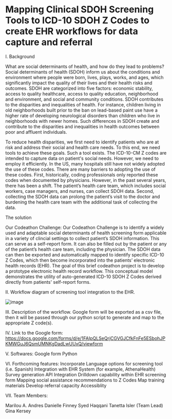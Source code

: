 # Mapping Clinical SDOH Screening Tools to ICD-10 SDOH Z Codes to create EHR workflows for data capture and referral

I.	Background

What are social determinants of health, and how do they lead to problems?
Social determinants of health (SDOH) inform us about the conditions and environment where people were born, lives, plays, works, and ages, which significantly impact the quality of their lives and their health risks and outcomes. SDOH are categorized into five factors: economic stability, access to quality healthcare, access to quality education, neighborhood and environment, and social and community conditions. SDOH contributes to the disparities and inequalities of health. For instance, children living in old neighborhoods built prior to the ban on lead-based paint use have a higher rate of developing neurological disorders than children who live in neighborhoods with newer homes. Such differences in SDOH create and contribute to the disparities and inequalities in health outcomes between poor and affluent individuals. 

To reduce health disparities, we first need to identify patients who are at risk and address their social and health care needs. To this end, we need tools to achieve these goals. Such a tool exists. The ICD-10-CM Z codes are intended to capture data on patient's social needs. However, we need to employ it efficiently. In the US, many hospitals still have not widely adopted the use of these codes. There are many barriers to adopting the use of these codes. First, historically, coding professionals only reported these codes when documented by physicians. However, in the past several years, there has been a shift. The patient’s health care team, which includes social workers, case managers, and nurses, can collect SDOH data. Second, collecting the SDOH data can prolong the patient’s visit to the doctor and burdening the health care team with the additional task of collecting the data.

The solution

Our Codeathon Challenge:
Our Codeathon Challenge is to identify a widely used and adaptable social determinants of health screening form applicable in a variety of clincial settings to collect patient’s SDOH information. This can serve as a self-report form. It can also be filled out by the patient or any of the patient’s health care team, including the physician. The SDOH data can then be exported and automatically mapped to identify specific ICD-10 Z Codes, which then become incorporated into the patients’ electronic health records (EHR). The goal of this brief codeathon project is to develop a prototype electronic health record workflow. This conceptual model demonstrates the utility of auto-generated ICD-10 SDOH Z Codes derived directly from patients' self-report forms.

II.	Workflow diagram of screening tool integration to the EHR.

![image](https://user-images.githubusercontent.com/82908318/123143427-9778f880-d428-11eb-962f-8a5bf6a2aa4e.png)


III.	Description of the workflow. 
Google form will be exported as a csv file, then it will be passed through our python script to generate and map to the appropriate Z code(s).

IV.	Link to the Google form: https://docs.google.com/forms/d/e/1FAIpQLSeQrjCGVGJCfkFnFe5ESbohJPKMWGuJ6QsmUMNKgDadLwUUxQ/viewform

V.	Softwares:
    Google form
    Python
    
VI.	Forthcoming features:
    Incorporate Language options for screening tool (i.e. Spanish)
    Integration with EHR System (for example, AthenaHealth) 
    Survey generation
    API Integration
    Drilldown capability within EHR screening form
    Mapping social assistance recommendations to Z Codes
    Map training materials
    Develop referral capacity
    Accessiblity
   
VII. Team Members:
 
   Marilou A. Andres
   Danielle Finney 
   Syed Haqqani
   Tanetta Isler (Team Lead)
   Gina Kersey
      

